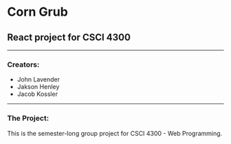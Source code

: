 # Corn Grub
## React project for CSCI 4300

---

### Creators:

- John Lavender
- Jakson Henley
- Jacob Kossler

---

### The Project:

This is the semester-long group project for CSCI 4300 - Web Programming.
